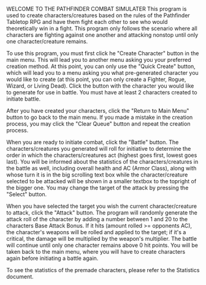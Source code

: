 WELCOME TO THE PATHFINDER COMBAT SIMULATER
This program is used to create characters/creatures based on the rules of the Pathfinder Tabletop RPG and have them fight each other to see who
would theoretically win in a fight.  This program only follows the scenario where all characters are fighting against one another
and attacking nonstop until only one character/creature remains.

To use this program, you must first click he "Create Character" button in the main menu.  This will lead you to another menu asking you
your preferred creation method.  At this point, you can only use the "Quick Create" button, which will lead you to a menu asking you what
pre-generated character you would like to create (at this point, you can only create a Fighter, Rogue, Wizard, or Living Dead).
Click the button with the character you would like to generate for use in battle.  You must have at least 2 characters created to
initiate battle.

After you have created your characters, click the "Return to Main Menu" button to go back to the main menu.  If you made a mistake in the
creation process, you may click the "Clear Queue" button and repeat the creation process.

When you are ready to initiate combat, click the "Battle" button.  The characters/creatures you generated will roll for initiative to determine
the order in which the characters/creatures act (highest goes first, lowest goes last).  You will be informed about the
statistics of the characters/creatures in the battle as well, including overall health and AC (Armor Class), along with whose turn it is in the
big scrolling text box while the character/creature selected to be attacked will be shown in a smaller textbox to the topright of the bigger
one.  You may change the target of the attack by pressing the "Select" button.

When you have selected the target you wish the current character/creature to attack, click the "Attack" button.  The program will randomly
generate the attack roll of the character by adding a number between 1 and 20 to the characters Base Attack Bonus.  If it hits (amount rolled >= opponents AC), the character's weapons will be rolled and applied to the target; if it's a critical,
the damage will be multiplied by the weapon's multiplier. The battle will continue until only one character remains above 0 hit points.
You will be taken back to the main menu, where you will have to create characters again before initiating a battle again.

To see the statistics of the premade characters, please refer to the Statistics document.
